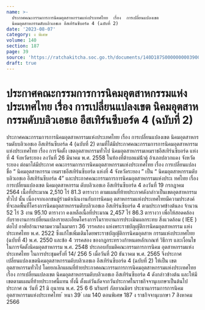 ```yaml
---
name: >-
  ประกาศคณะกรรมการการนิคมอุตสาหกรรมแห่งประเทศไทย  เรื่อง  การเปลี่ยนแปลงเขต
  นิคมอุตสาหกรรมดับบลิวเอชเอ อีสเทิร์นซีบอร์ด 4 (ฉบับที่ 2)
date: '2023-08-07'
category: ง พิเศษ
volume: 140
section: 187
page: 39
source: 'https://ratchakitcha.soc.go.th/documents/140D187S0000000003900.pdf'
draft: true
---
```


# ประกาศคณะกรรมการการนิคมอุตสาหกรรมแห่งประเทศไทย  เรื่อง  การเปลี่ยนแปลงเขต นิคมอุตสาหกรรมดับบลิวเอชเอ อีสเทิร์นซีบอร์ด 4 (ฉบับที่ 2)

ประกาศคณะกรรมการการนิคมอุตสาหกรรมแห่งประเทศไทย เรื่อง การเปลี่ยนแปลงเขต นิคมอุตสาหกรรมดับบลิวเอชเอ อีสเทิร์นซีบอร์ด 4 (ฉบับที่ 2) ตามที่ได้มีประกาศคณะกรรมการการนิคมอุตสาหกรรมแห่งประเทศไทย เรื่อง การจัดตั้ง เขตอุตสาหกรรมทั่วไป นิคมอุตสาหกรรมเหมราชอีสเทิร์นซีบอร์ด แห่งที่ 4 จังหวัดระยอง ลงวันที่ 26 มีนาคม พ.ศ. 2558 ในท้องที่ต้าบลแม่น้้าคู้ อ้าเภอปลวกแดง จังหวัดระยอง ต่อมาได้มีประกาศ คณะกรรมการการนิคมอุตสาหกรรมแห่งประเทศไทย เรื่อง การเปลี่ยนแปลงชื่อ “ นิคมอุตสาหกรรม เหมราชอีสเทิร์นซีบอร์ด แห่งที่ 4 จังหวัดระยอง ” เป็น “ นิคมอุตสาหกรรมดับบลิวเอชเอ อีสเทิร์นซีบอร์ด 4” และประกาศคณะกรรมการการนิคมอุตสาหกรรมแห่งประเ ทศไทย เรื่อง การเปลี่ยนแปลงเขต นิคมอุตสาหกรรม ดับบลิวเอชเอ อีสเทิร์นซีบอร์ด 4 ลงวันที่ 19 กรกฎาคม 2564 เนื้อที่ประมาณ 2,510 ไร่ 81.3 ตารางวา ตามแผนที่ท้ายประกาศดังกล่าวเป็นเขตอุตสาหกรรมทั่วไป นั้น เนื่องจากเอกชนผู้ร่วมด้าเนินงานกับการนิคมอุ ตสาหกรรมแห่งประเทศไทยมีความประสงค์ ที่จะลดพื้นที่โครงการนิคมอุตสาหกรรมดับบลิวเอชเอ อีสเทิร์นซีบอร์ด 4 ตามประกาศข้างต้นลง จ้านวน 52 ไร่ 3 งาน 95.10 ตารางวา คงเหลือเนื้อที่ประมาณ 2,457 ไร่ 86.3 ตารางวา เพื่อให้สอดคล้องกับรายงานการเปลี่ยนแปลงรายละเอียดโครงการในรายงานการประเมินผลกระทบ สิ่งแวดล้อม ( IEE ) ต่อไป อาศัยอ้านาจตามความในมาตรา 36 วรรคสอง แห่งพระราชบัญญัติการนิคมอุตสาหกรรม แห่งประเทศไทย พ.ศ. 2522 ซึ่งแก้ไขเพิ่มเติมโดยพระราชบัญญัติการนิคมอุตสาห กรรมแห่งประเทศไทย (ฉบับที่ 4) พ.ศ. 2550 และข้อ 4 วรรคสอง ของกฎกระทรวงก้าหนดหลักเกณฑ์ วิธีการ และเงื่อนไขในการจัดตั้งนิคมอุตสาหกรรม พ.ศ. 2548 ประกอบกับมติคณะกรรมการการนิคม อุตสาหกรรมแห่งประเทศไทย ในการประชุมครั้งที่ 14/ 256 5 เมื่อวันที่ 20 ธันวาคม พ.ศ. 2565 จึงประกาศเปลี่ยนแปลงเขตนิคมอุตสาหกรรมดับบลิวเอชเอ อีสเทิร์นซีบอร์ด 4 (ฉบับที่ 2) ให้เป็น เขตอุตสาหกรรมทั่วไป โดยยกเลิกแผนที่ท้ายประกาศคณะกรรมการการนิคมอุตสาหกรรมแห่งประเทศไทย เรื่อง การเปลี่ยนแปลงเขต นิคมอุตสาหกรรมดับบลิวเอชเอ อีสเทิร์นซีบอร์ด 4 ดังกล่าวข้างต้น และให้มีเขตตามแผนที่ท้ายประกาศนี้แทน ทั้งนี้ ตั้งแต่วันถัดจากวันประกาศในราชกิจจานุเบกษาเป็นต้นไป ประกาศ ณ วันที่ 21 มิ ถุนายน พ.ศ. 25 6 6 นรินทร์ กัลยาณมิตร ประธานกรรมการการนิคมอุตสาหกรรมแห่งประเทศไทย ้ หนา 39 ่ เลม 140 ตอนพิเศษ 187 ง ราชกิจจานุเบกษา 7 สิงหาคม 2566


